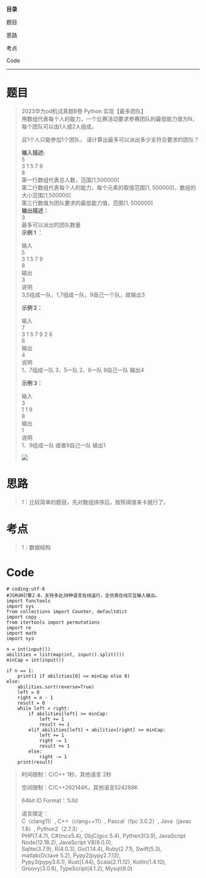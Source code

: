 **目录**

题目

思路

考点

Code

* * *

# 题目

> 2023华为od机试真题B卷 Python 实现【最多团队】  
>  用数组代表每个人的能力，一个比赛活动要求参赛团队的最低能力值为N，每个团队可以由1人或2人组成，
>
> 且1个人只能参加1个团队， 请计算出最多可以派出多少支符合要求的团队？
>
> **输入描述:**  
>  5  
>  3 1 5 7 9  
>  8  
>  第一行数组代表总人数，范围[1,500000]  
>  第二行数组代表每个人的能力，每个元素的取值范围[1, 500000]，数组的大小范围[1,500000]  
>  第三行数值为团队要求的最低能力值，范围[1, 500000]  
>  **输出描述：**  
>  3  
>  最多可以派出的团队数量  
>  **示例 1** ：
>
> 输入  
>  5  
>  3 1 5 7 9  
>  8  
>  输出  
>  3  
>  说明  
>  3,5组成一队，1,7组成一队，9自己一个队，故输出3
>
> **示例 2：**
>
> 输入  
>  7  
>  3 1 5 7 9 2 6  
>  8  
>  输出  
>  4  
>  说明  
>  1、7组成一队 3、5一队 2、6一队 9自己一队 输出4
>
> **示例 3：**
>
> 输入  
>  3  
>  1 1 9  
>  8  
>  输出  
>  1  
>  说明  
>  1、9组成一队 或者9自己一队 输出1
>
> ![](https://img-blog.csdnimg.cn/f7832dd9289345319f589be6cca69142.jpeg)

# 思路

> 1：比较简单的题目，先对数组排序后，按照阈值来卡就行了。

# 考点

> 1：数据结构

# Code

    
    
    # coding:utf-8
    #JSRUN引擎2.0，支持多达30种语言在线运行，全仿真在线交互输入输出。 
    import functools
    import sys
    from collections import Counter, defaultdict
    import copy
    from itertools import permutations
    import re
    import math
    import sys
     
    n = int(input())
    abilities = list(map(int, input().split()))
    minCap = int(input())
    
    if n == 1:
        print(1 if abilities[0] >= minCap else 0)
    else:
        abilities.sort(reverse=True)
        left = 0
        right = n - 1
        result = 0
        while left < right:
            if abilities[left] >= minCap:
                left += 1
                result += 1
            elif abilities[left] + abilities[right] >= minCap:
                left += 1
                right -= 1
                result += 1
            else:
                right -= 1
        print(result)

> 时间限制：C/C++ 1秒，其他语言 2秒
>
> 空间限制：C/C++262144K，其他语言524288K
>
> 64bit IO Format：%lld
>
> 语言限定：  
>  C（clang11）, C++（clang++11）, Pascal（fpc 3.0.2）, Java（javac 1.8）,
> Python2（2.7.3）,  
>  PHP(7.4.7), C#(mcs5.4), ObjC(gcc 5.4), Pythen3(3.9), JavaScript
> Node(12.18.2), JavaScript V8(6.0.0),  
>  Sqlite(3.7.9), R(4.0.3), Go(1.14.4), Ruby(2.7.1), Swift(5.3), matlab(Octave
> 5.2), Pypy2(pypy2.7.13),  
>  Pypy3(pypy3.6.1), Rust(1.44), Scala(2.11.12), Kotlin(1.4.10),
> Groovy(3.0.6), TypeScript(4.1.2), Mysql(8.0)


